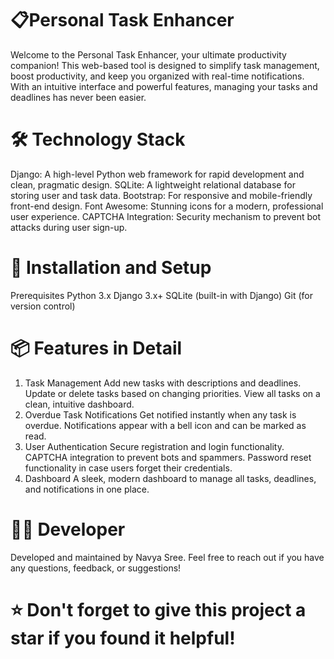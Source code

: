 # 📋Personal Task Enhancer
Welcome to the Personal Task Enhancer, your ultimate productivity companion! This web-based tool is designed to simplify task management, boost productivity, and keep you organized with real-time notifications. With an intuitive interface and powerful features, managing your tasks and deadlines has never been easier.


# 🛠️ Technology Stack
Django: A high-level Python web framework for rapid development and clean, pragmatic design.
SQLite: A lightweight relational database for storing user and task data.
Bootstrap: For responsive and mobile-friendly front-end design.
Font Awesome: Stunning icons for a modern, professional user experience.
CAPTCHA Integration: Security mechanism to prevent bot attacks during user sign-up.


# 🚀 Installation and Setup
Prerequisites
Python 3.x
Django 3.x+
SQLite (built-in with Django)
Git (for version control)


# 📦 Features in Detail
1. Task Management
Add new tasks with descriptions and deadlines.
Update or delete tasks based on changing priorities.
View all tasks on a clean, intuitive dashboard.
2. Overdue Task Notifications
Get notified instantly when any task is overdue.
Notifications appear with a bell icon and can be marked as read.
3. User Authentication
Secure registration and login functionality.
CAPTCHA integration to prevent bots and spammers.
Password reset functionality in case users forget their credentials.
4. Dashboard
A sleek, modern dashboard to manage all tasks, deadlines, and notifications in one place.


# 👩‍💻 Developer
Developed and maintained by Navya Sree. Feel free to reach out if you have any questions, feedback, or suggestions!

# ⭐ Don't forget to give this project a star if you found it helpful!
